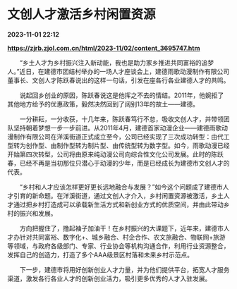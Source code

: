 # 文创人才激活乡村闲置资源

**2023-11-01 22:12**

**https://zjrb.zjol.com.cn/html/2023-11/02/content_3695747.htm**

　　“乡土人才为乡村振兴注入新动能，我也是助力家乡推进共同富裕的追梦人。”近日，在建德市团结村举办的一场人才座谈会上，建德雨歌动漫制作有限公司董事长、文创人才陈跃春说出的这样一句话，引发在座各行各业建德人才的共鸣。

　　说起回乡创业的原因，陈跃春说这是他挥之不去的情结。2011年，他婉拒了其他地方给予的优惠政策，毅然决然回到了阔别13年的故土——建德。

　　一分耕耘，一分收获，十几年来，陈跃春笃行不怠，吸收文创人才，并带领团队坚持朝着梦想一步一步前进。从2011年4月，建德首家动漫企业——建德雨歌动漫制作有限公司在洋溪街道正式成立至今，公司已经实现了三次成功转型：由代工型转为创作型、由制作型转为制片型、由传统型转为数字型。如今，雨歌动漫已经开始第四次转型，公司将由原来纯动漫公司向综合性文化公司发展。此时的陈跃春，已经不再是当初那位只潜心于动漫的少年，而是已经成长为建德市文创人才的代表。

　　“乡村和人才应该怎样更好更长远地融合与发展？”如今这个问题成了建德市人才引育的新命题。在洋溪街道，通过文创人才介入，乡村闲置资源被激活，乡土人才通过把乡村打造成可以承载新生活方式和新创业方式的优质空间，并由此带动乡村的振兴和发展。

　　方向把握住了，撸起袖子加油干！在乡村振兴的大课题下，近年来，建德市人才办针对共同富裕、数字化+、城乡融合、村企合作、农文旅融合、物联网+旅游等领域，与政府各级部门、专家、行业协会等机构沟通合作，利用行业资源整合，发挥自己的创造力，打造了多个AAA级景区村落和未来乡村示范点。

　　下一步，建德市将用好创新创业人才力量，并为他们提供平台，拓宽人才服务渠道，激发各行各业人才的创新创业活力，吸引更多优秀的人才入驻发展。
